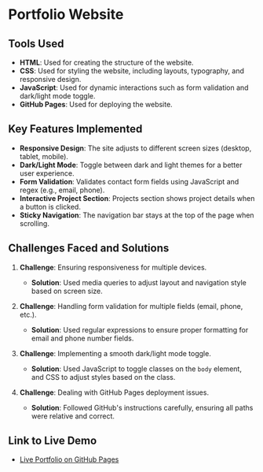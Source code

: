# Portfolio Website

## Tools Used
- **HTML**: Used for creating the structure of the website.
- **CSS**: Used for styling the website, including layouts, typography, and responsive design.
- **JavaScript**: Used for dynamic interactions such as form validation and dark/light mode toggle.
- **GitHub Pages**: Used for deploying the website.

## Key Features Implemented
- **Responsive Design**: The site adjusts to different screen sizes (desktop, tablet, mobile).
- **Dark/Light Mode**: Toggle between dark and light themes for a better user experience.
- **Form Validation**: Validates contact form fields using JavaScript and regex (e.g., email, phone).
- **Interactive Project Section**: Projects section shows project details when a button is clicked.
- **Sticky Navigation**: The navigation bar stays at the top of the page when scrolling.

## Challenges Faced and Solutions
1. **Challenge**: Ensuring responsiveness for multiple devices.
   - **Solution**: Used media queries to adjust layout and navigation style based on screen size.

2. **Challenge**: Handling form validation for multiple fields (email, phone, etc.).
   - **Solution**: Used regular expressions to ensure proper formatting for email and phone number fields.

3. **Challenge**: Implementing a smooth dark/light mode toggle.
   - **Solution**: Used JavaScript to toggle classes on the `body` element, and CSS to adjust styles based on the class.

4. **Challenge**: Dealing with GitHub Pages deployment issues.
   - **Solution**: Followed GitHub's instructions carefully, ensuring all paths were relative and correct.

## Link to Live Demo
- [Live Portfolio on GitHub Pages](https://yourusername.github.io/portfolio)
